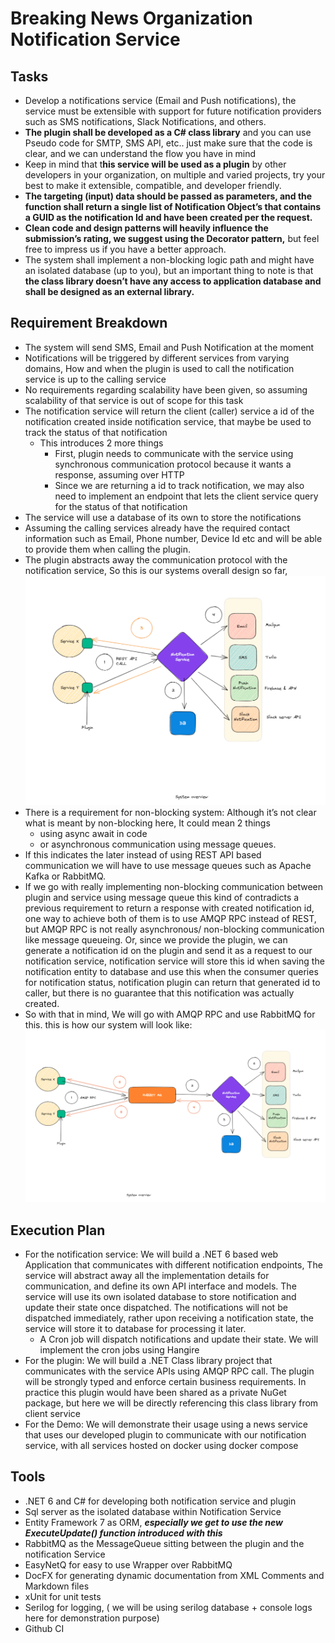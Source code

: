 # Breaking News Organization Notification Service

## Tasks
- Develop a notifications service (Email and Push notifications), the service must be extensible with support for future notification providers such as SMS notifications, Slack Notifications, and others.
- **The plugin shall be developed as a C# class library** and you can use Pseudo code for SMTP, SMS API, etc.. just make sure that the code is clear, and we can understand the flow you have in mind
- Keep in mind that t**his service will be used as a plugin** by other developers in your organization, on multiple and varied projects, try your best to make it extensible, compatible, and developer friendly.
- **The targeting (input) data should be passed as parameters, and the function shall return a single list of Notification Object’s that contains a GUID as the notification Id and have been created per the request.**
- **Clean code and design patterns will heavily influence the submission’s rating, we suggest using the Decorator pattern,** but feel free to impress us if you have a better approach.
- The system shall implement a non-blocking logic path and might have an isolated database (up to you), but an important thing to note is that **the class library doesn’t have any access to application database and shall be designed as an external library.**

## Requirement Breakdown
- The system will send SMS, Email and Push Notification at the moment
- Notifications will be triggered by different services from varying domains, How and when the plugin is used to call the notification service is up to the calling service
- No requirements regarding scalability have been given, so assuming scalability of that service is out of scope for this task
- The notification service will return the client (caller) service a id of the notification created inside notification service, that maybe be used to track the status of that notification
    - This introduces 2 more things
        - First, plugin needs to communicate with the service using synchronous communication protocol because it wants a response, assuming over HTTP
        - Since we are returning a id to track notification, we may also need to implement an endpoint that lets the client service query for the status of that notification
- The service will use a database of its own to store the notifications
- Assuming the calling services already have the required contact information such as Email, Phone number, Device Id etc and will be able to provide them when calling the plugin.
- The plugin abstracts away the communication protocol with the notification service, So this is our systems overall design so far,
  ![Image](assets/design-1.png "Initial Design")
- There is a requirement for non-blocking system: Although it’s not clear what is meant by non-blocking here, It could mean 2 things
    - using async await in code
    - or asynchronous communication using message queues.
- If this indicates the later instead of using REST API based communication we will have to use message queues such as Apache Kafka or RabbitMQ.
- If we go with really implementing non-blocking communication between plugin and service using message queue this kind of contradicts a previous requirement to return a response with created notification id, one way to achieve both of them is to use AMQP RPC instead of REST, but AMQP RPC is not really asynchronous/ non-blocking communication like message queueing. Or, since we provide the plugin, we can generate a notification id on the plugin and send it as a request to our notification service, notification service will store this id when saving the notification entity to database and use this when the consumer queries for notification status, notification plugin can return that generated id to caller, but there is no guarantee that this notification was actually created.
- So with that in mind, We will go with AMQP RPC and use RabbitMQ for this. this is how our system will look like:
  ![Image](assets/design-2.png "System Design with Message Broker")  

## Execution Plan
- For the notification service: We will build a .NET 6 based web Application that communicates with different notification endpoints, The service will abstract away all the implementation details for communication, and define its own API interface and models. The service will use its own isolated database to store notification and update their state once dispatched. The notifications will not be dispatched immediately, rather upon receiving a notification state, the service will store it to database for processing it later.
  - A Cron job will dispatch notifications and update their state. We will implement the cron jobs using Hangire
- For the plugin: We will build a .NET Class library project that communicates with the service APIs using AMQP RPC call. The plugin will be strongly typed and enforce certain business requirements. In practice this plugin would have been shared as a private NuGet package, but here we will be directly referencing this class library from client service
- For the Demo: We will demonstrate their usage using a news service that uses our developed plugin to communicate with our notification service, with all services hosted on docker using docker compose

## Tools
- .NET 6 and C# for developing both notification service and plugin
- Sql server as the isolated database within Notification Service
- Entity Framework 7 as ORM, ***especially we get to use the new ExecuteUpdate() function introduced with this***
- RabbitMQ as the MessageQueue sitting between the plugin and the notification Service
- EasyNetQ for easy to use Wrapper over RabbitMQ
- DocFX for generating dynamic documentation from XML Comments and Markdown files
- xUnit for unit tests
- Serilog for logging, ( we will be using serilog database + console logs here for demonstration purpose)
- Github CI